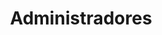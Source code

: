 ---
layout: page
title: "Administradores"
url: "administradores"
content: "teste de criação de uma página estática."
---
